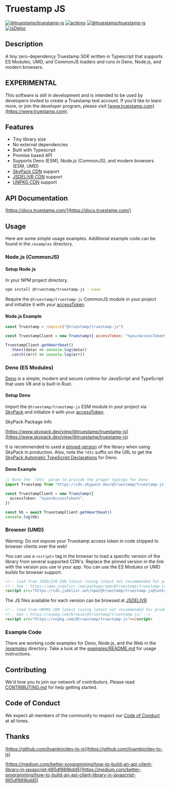 # Truestamp JS

[![@truestamp/truestamp-js](https://snyk.io/advisor/npm-package/@truestamp/truestamp-js/badge.svg)](https://snyk.io/advisor/npm-package/@truestamp/truestamp-js)
[![actions](https://github.com/truestamp/truestamp-js/workflows/main/badge.svg?branch=main)](https://github.com/truestamp/truestamp-js/actions)
[![@truestamp/truestamp-js](https://img.shields.io/npm/v/@truestamp/truestamp-js)](https://www.npmjs.com/package/@truestamp/truestamp-js)
[![jsDelivr](https://data.jsdelivr.com/v1/package/npm/@truestamp/truestamp-js/badge)](https://www.jsdelivr.com/package/npm/@truestamp/truestamp-js)

## Description

A tiny zero-dependency Truestamp SDK written in Typescript that supports ES Modules, UMD, and CommonJS loaders and runs in Deno, Node.js, and modern browsers.

## EXPERIMENTAL

This software is still in development and is intended to be used by developers invited to create a Truestamp test account. If you'd like to learn more, or join the developer program, please visit [www.truestamp.com](https://www.truestamp.com).

## Features

- Tiny library size
- No external dependencies
- Built with Typescript
- Promise based API
- Supports Deno (ESM), Node.js (CommonJS), and modern browsers (ESM, UMD)
- [SkyPack CDN](https://www.skypack.dev/view/@truestamp/truestamp-js) support
- [JSDELIVR CDN](https://www.jsdelivr.com/package/npm/@truestamp/truestamp-js) support
- [UNPKG CDN](https://unpkg.com/browse/@truestamp/truestamp-js/) support

## API Documentation

[https://docs.truestamp.com/](https://docs.truestamp.com/)

## Usage

Here are some simple usage examples. Additional example code can be found in the `/examples` directory.

### Node.js (CommonJS)

#### Setup Node.js

In your NPM project directory.

```bash
npm install @truestamp/truestamp-js --save
```

Require the `@truestamp/truestamp-js` CommonJS module in your project and initialize it with your [accessToken](https://app.truestamp.com).

#### Node.js Example

```js
const Truestamp = require("@truestamp/truestamp-js")

const TruestampClient = new Truestamp({ accessToken: "%yourAccessToken%" })

TruestampClient.getHeartbeat()
  .then((data) => console.log(data))
  .catch((err) => console.log(err))
```

### Deno (ES Modules)

[Deno](https://deno.land/) is a simple, modern and secure runtime for JavaScript and TypeScript that uses V8 and is built in Rust.

#### Setup Deno

Import the `@truestamp/truestamp-js` ESM module in your project via [SkyPack](https://www.skypack.dev) and initialize it with your [accessToken](https://app.truestamp.com).

SkyPack Package Info

[https://www.skypack.dev/view/@truestamp/truestamp-js](https://www.skypack.dev/view/@truestamp/truestamp-js)

It is recommended to used a [pinned version](https://docs.skypack.dev/skypack-cdn/code/optimize-for-production) of the library when using SkyPack in production. Also, note the `?dts` suffix on the URL to get the [SkyPack Automatic TypeScript Declarations](https://docs.skypack.dev/skypack-cdn/code/deno) for Deno.

#### Deno Example

```typescript
// Note the `?dts` param to provide the proper typings for Deno
import Truestamp from "https://cdn.skypack.dev/@truestamp/truestamp-js?dts"

const TruestampClient = new Truestamp({
  accessToken: "%yourAccessToken%",
})

const hb = await TruestampClient.getHeartbeat()
console.log(hb)
```

### Browser (UMD)

Warning: Do not expose your Truestamp access token in code shipped to browser clients over the web!

You can use a `<script>` tag in the browser to load a specific version of the library from several supported CDN's. Replace the pinned version in the link with the version you use in your app. You can use the ES Modules or UMD builds for browser support.

```html
<!-- load from JSDELIVR CDN latest (using latest not recommended for production use, pin a version) -->
<!-- See : https://www.jsdelivr.com/package/npm/@truestamp/truestamp-js -->
<script src="https://cdn.jsdelivr.net/npm/@truestamp/truestamp-js@latest/dist/truestamp.umd.min.js"></script>
```

The JS files available for each version can be browsed at [JSDELIVR](https://www.jsdelivr.com/package/npm/@truestamp/truestamp-js)

```html
<!-- load from UNPKG CDN latest (using latest not recommended for production use, pin a version) -->
<!-- See : https://unpkg.com/browse/@truestamp/truestamp-js/ -->
<script src="https://unpkg.com/@truestamp/truestamp-js"></script>
```

### Example Code

There are working code examples for Deno, Node.js, and the Web in the [/examples](/examples) directory. Take a look at the [examples/README.md](examples/README.md) for usage instructions.

## Contributing

We'd love you to join our network of contributors. Please read [CONTRIBUTING.md](CONTRIBUTING.md) for help getting started.

## Code of Conduct

We expect all members of the community to respect our [Code of Conduct](CODE_OF_CONDUCT.md) at all times.

## Thanks

[https://github.com/ilyamkin/dev-to-js](https://github.com/ilyamkin/dev-to-js)

[https://medium.com/better-programming/how-to-build-an-api-client-library-in-javascript-665df869bdd5](https://medium.com/better-programming/how-to-build-an-api-client-library-in-javascript-665df869bdd5)
